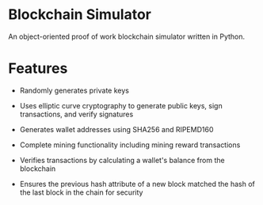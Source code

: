 # Blockchain Simulator

An object-oriented proof of work blockchain simulator written in Python.

# Features

* Randomly generates private keys

* Uses elliptic curve cryptography to generate public keys, sign transactions, and verify signatures

* Generates wallet addresses using SHA256 and RIPEMD160

* Complete mining functionality including mining reward transactions

* Verifies transactions by calculating a wallet's balance from the blockchain

* Ensures the previous hash attribute of a new block matched the hash of the last block in the chain for security

